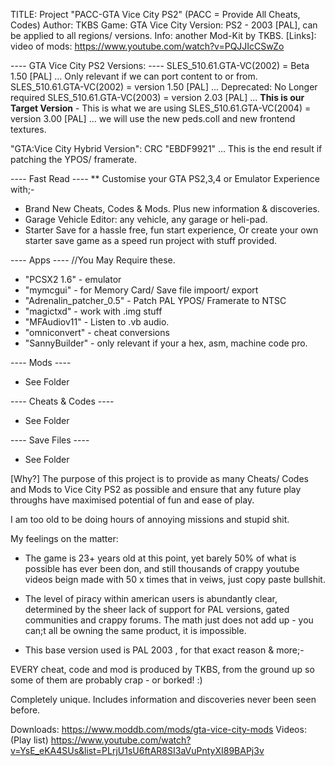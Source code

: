 TITLE: 			Project "PACC-GTA Vice City PS2"	(PACC = Provide All Cheats, Codes)
Author:			TKBS
Game:			GTA Vice City
Version:		PS2 - 2003 [PAL], can be applied to all regions/ versions.
Info:			another Mod-Kit by TKBS.
[Links]: 		video of mods: https://www.youtube.com/watch?v=PQJJIcCSwZo

---- GTA Vice City PS2 Versions:  ----
SLES_510.61.GTA-VC(2002) = Beta    1.50 [PAL]	...	Only relevant if we can port content to or from.
SLES_510.61.GTA-VC(2002) = version 1.50 [PAL]	...	Deprecated: No Longer required
SLES_510.61.GTA-VC(2003) = version 2.03 [PAL]	...	**This is our Target Version** - This is what we are using
SLES_510.61.GTA-VC(2004) = version 3.00 [PAL]	...	we will use the new peds.coll and new frontend textures.

"GTA:Vice City Hybrid Version": CRC "EBDF9921" 	...	 This is the end result if patching the YPOS/ framerate.

---- Fast Read ----
** Customise your GTA PS2,3,4 or Emulator Experience with;-
* Brand New Cheats, Codes & Mods. Plus new information & discoveries.
* Garage Vehicle Editor: any vehicle, any garage or heli-pad.
* Starter Save for a hassle free, fun start experience, Or create your own starter save game as a speed run project with stuff provided.

---- Apps ---- 	//You May Require these.
* "PCSX2 1.6"				- emulator 
* "mymcgui" 				- for Memory Card/ Save file impoort/ export
* "Adrenalin_patcher_0.5"	- Patch PAL YPOS/ Framerate to NTSC
* "magictxd" 				- work with .img stuff
* "MFAudiov11"				- Listen to .vb audio.
* "omniconvert"				- cheat conversions
* "SannyBuilder"			- only relevant if your a hex, asm, machine code pro.

---- Mods ----
* See Folder

---- Cheats & Codes ----
* See Folder

---- Save Files ----
* See Folder

[Why?]
The purpose of this project is to provide as many Cheats/ Codes and Mods to Vice City PS2 as possible and ensure that any future play throughs have maximised potential of fun and ease of play.

I am too old to be doing hours of annoying missions and stupid shit.

My feelings on the matter:
* The game is 23+ years old at this point, yet barely 50% of what is possible has ever been don,  and still thousands of crappy youtube videos beign made with 50 x times that in veiws, just copy paste bullshit.
* The level of piracy within american users is abundantly clear, determined by the sheer lack of support for PAL versions, gated communities and crappy forums. The math just does not add up - you can;t all be owning the same product, it is impossible.

* This base version used is PAL 2003 , for that exact reason & more;-

EVERY cheat, code and mod is produced by TKBS, from the ground up so some of them are probably crap - or borked! :)


Completely unique. Includes information and discoveries never been seen before.


 
Downloads: https://www.moddb.com/mods/gta-vice-city-mods
Videos: (Play list) https://www.youtube.com/watch?v=YsE_eKA4SUs&list=PLrjU1sU6ftAR8SI3aVuPntyXI89BAPj3v
